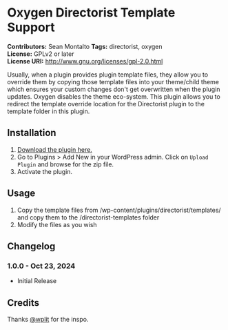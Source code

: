 # Oxygen Directorist Template Support #
**Contributors:** Sean Montalto
**Tags:** directorist, oxygen  
**License:** GPLv2 or later  
**License URI:** http://www.gnu.org/licenses/gpl-2.0.html

Usually, when a plugin provides plugin template files, they allow you to override them by copying those template files into your theme/child theme which ensures your custom changes
don't get overwritten when the plugin updates. Oxygen disables the theme eco-system. This plugin allows you to redirect the template override location for the Directorist plugin to
the template folder in this plugin. 
 

## Installation ##

1. [Download the plugin here.](https://github.com/4tcmedia/oxygen-directorist-template-support)
2. Go to Plugins > Add New in your WordPress admin. Click on `Upload Plugin` and browse for the zip file.
3. Activate the plugin.

## Usage ##

1. Copy the template files from /wp-content/plugins/directorist/templates/ and copy them to the /directorist-templates folder
2. Modify the files as you wish

## Changelog ##

### 1.0.0 - Oct 23, 2024 ###
* Initial Release

## Credits ##
Thanks [@wplit](https://github.com/wplit) for the inspo. 